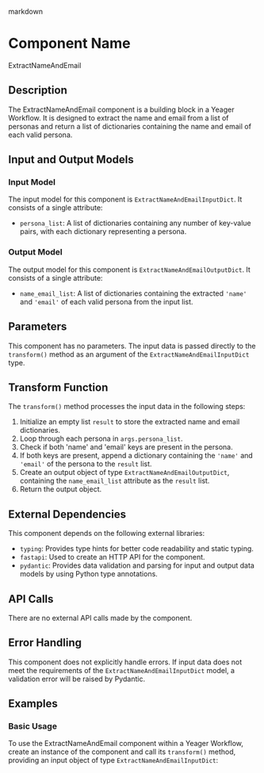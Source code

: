markdown
# Component Name

ExtractNameAndEmail

## Description

The ExtractNameAndEmail component is a building block in a Yeager Workflow. It is designed to extract the name and email from a list of personas and return a list of dictionaries containing the name and email of each valid persona.

## Input and Output Models

### Input Model

The input model for this component is `ExtractNameAndEmailInputDict`. It consists of a single attribute:

- `persona_list`: A list of dictionaries containing any number of key-value pairs, with each dictionary representing a persona.

### Output Model

The output model for this component is `ExtractNameAndEmailOutputDict`. It consists of a single attribute:

- `name_email_list`: A list of dictionaries containing the extracted `'name'` and `'email'` of each valid persona from the input list.

## Parameters

This component has no parameters. The input data is passed directly to the `transform()` method as an argument of the `ExtractNameAndEmailInputDict` type.

## Transform Function

The `transform()` method processes the input data in the following steps:

1. Initialize an empty list `result` to store the extracted name and email dictionaries.
2. Loop through each persona in `args.persona_list`.
3. Check if both 'name' and 'email' keys are present in the persona.
4. If both keys are present, append a dictionary containing the `'name'` and `'email'` of the persona to the `result` list.
5. Create an output object of type `ExtractNameAndEmailOutputDict`, containing the `name_email_list` attribute as the `result` list.
6. Return the output object.

## External Dependencies

This component depends on the following external libraries:

- `typing`: Provides type hints for better code readability and static typing.
- `fastapi`: Used to create an HTTP API for the component.
- `pydantic`: Provides data validation and parsing for input and output data models by using Python type annotations.

## API Calls

There are no external API calls made by the component.

## Error Handling

This component does not explicitly handle errors. If input data does not meet the requirements of the `ExtractNameAndEmailInputDict` model, a validation error will be raised by Pydantic.

## Examples

### Basic Usage

To use the ExtractNameAndEmail component within a Yeager Workflow, create an instance of the component and call its `transform()` method, providing an input object of type `ExtractNameAndEmailInputDict`:

